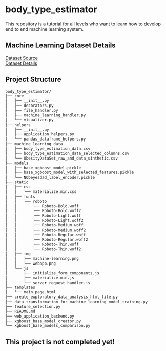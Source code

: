 # body_type_estimator
This repository is a tutorial for all levels who want to learn how to develop end to end machine learning system.

## Machine Learning Dataset Details
[Dataset Source](https://archive.ics.uci.edu/ml/datasets/Estimation+of+obesity+levels+based+on+eating+habits+and+physical+condition+)
<br/>
[Dataset Details](https://www.sciencedirect.com/science/article/pii/S2352340919306985?via%3Dihub)

## Project Structure
```bash
body_type_estimator/
├── core
│   ├── __init__.py
│   ├── decorators.py
│   ├── file_handler.py
│   ├── machine_learning_handler.py
│   └── visualizer.py
├── helpers
│   ├── __init__.py
│   ├── application_helpers.py
│   └── pandas_dataframe_helpers.py
├── machine_learning_data
│   ├── body_type_estimation_data.csv
│   ├── body_type_estimation_data_selected_columns.csv
│   └── ObesityDataSet_raw_and_data_sinthetic.csv
├── models
│   ├── base_xgboost_model.pickle
│   ├── base_xgboost_model_with_selected_features.pickle
│   └── NObeyesdad_label_encoder.pickle
├── static
│   ├── css
│   │   └── materialize.min.css
│   ├── fonts
│   │   └── roboto
│   │       ├── Roboto-Bold.woff
│   │       ├── Roboto-Bold.woff2
│   │       ├── Roboto-Light.woff
│   │       ├── Roboto-Light.woff2
│   │       ├── Roboto-Medium.woff
│   │       ├── Roboto-Medium.woff2
│   │       ├── Roboto-Regular.woff
│   │       ├── Roboto-Regular.woff2
│   │       ├── Roboto-Thin.woff
│   │       └── Roboto-Thin.woff2
│   ├── img
│   │   ├── machine-learning.png
│   │   └── webapp.png
│   └── js
│       ├── initialize_form_components.js
│       ├── materialize.min.js
│       └── server_request_handler.js
├── templates
│   └── main_page.html
├── create_exploratory_data_analysis_html_file.py
├── data_transformation_for_machine_learning_model_training.py
├── feature_selection.py
├── README.md
├── web_application_backend.py
├── xgboost_base_model_creator.py
└── xgboost_base_models_comparison.py
```

## This project is not completed yet!
